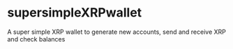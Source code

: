 # supersimpleXRPwallet
A super simple XRP wallet to generate new accounts, send and receive XRP and check balances
